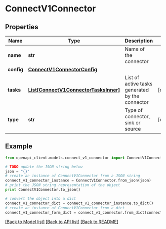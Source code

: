 # ConnectV1Connector


## Properties
Name | Type | Description | Notes
------------ | ------------- | ------------- | -------------
**name** | **str** | Name of the connector | 
**config** | [**ConnectV1ConnectorConfig**](ConnectV1ConnectorConfig.md) |  | 
**tasks** | [**List[ConnectV1ConnectorTasksInner]**](ConnectV1ConnectorTasksInner.md) | List of active tasks generated by the connector | [optional] 
**type** | **str** | Type of connector, sink or source | [optional] 

## Example

```python
from openapi_client.models.connect_v1_connector import ConnectV1Connector

# TODO update the JSON string below
json = "{}"
# create an instance of ConnectV1Connector from a JSON string
connect_v1_connector_instance = ConnectV1Connector.from_json(json)
# print the JSON string representation of the object
print ConnectV1Connector.to_json()

# convert the object into a dict
connect_v1_connector_dict = connect_v1_connector_instance.to_dict()
# create an instance of ConnectV1Connector from a dict
connect_v1_connector_form_dict = connect_v1_connector.from_dict(connect_v1_connector_dict)
```
[[Back to Model list]](../ccloud/README.md#documentation-for-models) [[Back to API list]](../ccloud/README.md#documentation-for-api-endpoints) [[Back to README]](../ccloud/README.md)


